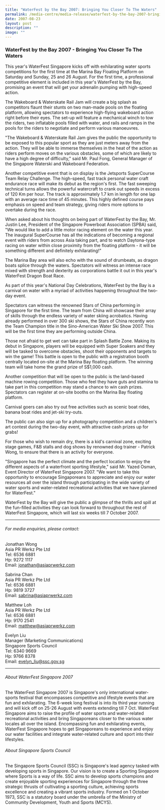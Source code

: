 ```yaml
---
title: "WaterFest by the Bay 2007: Bringing You Closer To The Waters"
permalink: /media-centre/media-release/waterfest-by-the-bay-2007-bringing-you-closer-to-the-waters/
date: 2007-08-23
layout: post
description: ""
image: ""
---
```

### **WaterFest by the Bay 2007 - Bringing You Closer To The Waters**

This year's WaterFest Singapore kicks off with exhilarating water sports competitions for the first time at the Marina Bay Floating Platform on Saturday and Sunday, 25 and 26 August. For the first time, a professional competitive element is included in this year's WaterFest by the Bay, promising an event that will get your adrenalin pumping with high-speed action.

The Wakeboard & Waterskate Rail Jam will create a big splash as competitors flaunt their stunts on two man-made pools on the floating platform, allowing spectators to experience high-flying wakeboard action right before their eyes. The set-up will feature a mechanical winch to tow the riders, two inflatable pools filled with water, and rails and ramps in the pools for the riders to negotiate and perform various manoeuvres.

"The Wakeboard & Waterskate Rail Jam gives the public the opportunity to be exposed to this popular sport as they are just meters away from the action. They will be able to immerse themselves in the heat of the action as riders perform moves on the various obstacles, some of which are likely to have a high degree of difficulty," said Mr. Paul Fong, General Manager of the Singapore Waterski and Wakeboard Federation.

Another competitive event that is on display is the Jetsports SuperCourse Team Relay Challenge. The high-speed, fast track personal water craft endurance race will make its debut as the region's first. The fast sweeping technical turns allows the powerful watercraft to crank out speeds in excess of 120 Km per hour. The track is approximately 1.7 km in length for one lap with an average race time of 45 minutes. This highly defined course pays emphasis on speed and team strategy, giving riders more options to overtake during the race.

When asked about his thoughts on being part of WaterFest by the Bay, Mr. Justin Lee, President of the Singapore Powerboat Association (SPBA) said, "We would like to add a little motor racing element on the water this year. The inaugural SuperCourse has all the indications of becoming a regional event with riders from across Asia taking part, and to watch Daytona-type racing on water within close proximity from the floating platform - it will be something different and definitely exhilarating!"

The Marina Bay area will also echo with the sound of drumbeats, as dragon boats splice through the waters. Spectators will witness an intense race mixed with strength and dexterity as corporations battle it out in this year's WaterFest Dragon Boat Race.

As part of this year's National Day Celebrations, WaterFest by the Bay is a carnival on water with a myriad of activities happening throughout the two-day event.

Spectators can witness the renowned Stars of China performing in Singapore for the first time. The team from China will showcase their array of skills through the endless variety of water skiing acrobatics. Having already performed in over 300 ski shows, the Stars of China recently won the Team Champion title in the Sino-American Water Ski Show 2007. This will be the first time they are performing outside China.

Those not afraid to get wet can take part in Splash Battle Zone. Making its debut in Singapore, players will be equipped with Super Soakers and they will be tasked to overcome obstacles, shoot their opponents and targets to win the game! This battle is open to the public with a registration booth centrally located on-site at the Marina Bay floating platform. The winning team will take home the grand prize of S$1,000 cash.

Another competition that will be open to the public is the land-based machine rowing competition. Those who feel they have guts and stamina to take part in this competition may stand a chance to win cash prizes. Spectators can register at on-site booths on the Marina Bay floating platform.

Carnival goers can also try out free activities such as scenic boat rides, banana boat rides and jet-ski try-outs.

The public can also sign up for a photography competition and a children's art contest during the two-day event, with attractive cash prizes up for grabs!

For those who wish to remain dry, there is a kid's carnival zone, exciting stage games, F&B stalls and dog shows by renowned dog trainer - Patrick Wong, to ensure that there is an activity for everyone.

"Singapore has the perfect climate and the perfect location to enjoy the different aspects of a waterfront sporting lifestyle," said Mr. Yazed Osman, Event Director of WaterFest Singapore 2007. "We want to take this opportunity to encourage Singaporeans to appreciate and enjoy our water resources all over the island through participating in the wide variety of water sports and water-related recreational activities that we have planned for WaterFest."

WaterFest by the Bay will give the public a glimpse of the thrills and spill at the fun-filled activities they can look forward to throughout the rest of WaterFest Singapore, which will last six weeks till 7 October 2007.

---

###### For media enquiries, please contact:

Jonathan Wong
<br>
Asia PR Werkz Pte Ltd
<br>
Tel: 6536 6881
<br>
Hp: 9272 1117
<br>
Email: jonathan@asiaprwerkz.com

Sabrina Chan
<br>
Asia PR Werkz Pte Ltd
<br>
Tel: 6536 6881
<br>
Hp: 9819 3727
<br>
Email: [sabrina@asiaprwerkz.com](mailto:sabrina@asiaprwerkz.com)

Matthew Loh
<br>
Asia PR Werkz Pte Ltd
<br>
Tel: 6536 6881
<br>
Hp: 9170 2541
<br>
Email: [matthew@asiaprwerkz.com](mailto:matthew@asiaprwerkz.com)

Evelyn Liu
<br>
Manager (Marketing Communications)
<br>
Singapore Sports Council
<br>
Tel: 6340 9669
<br>
Hp: 9766 8378
<br>
Email: [evelyn_liu@ssc.gov.sg](mailto:evelyn_liu@ssc.gov.sg)

---

###### About WaterFest Singapore 2007
The WaterFest Singapore 2007 is Singapore's only international water-sports festival that encompasses competitive and lifestyle events that are fun and exhilarating. The 6-week long festival is into its third year running and will kick off on 25-26 August with events extending till 7 Oct. WaterFest Singapore aims to raise the profile of water sports and water-related recreational activities and bring Singaporeans closer to the various water locales all over the island. Encompassing fun and exhilarating events, WaterFest Singapore hopes to get Singaporeans to experience and enjoy our water facilities and integrate water-related culture and sport into their lifestyles.

###### About Singapore Sports Council
The Singapore Sports Council (SSC) is Singapore's lead agency tasked with developing sports in Singapore. Our vision is to create a Sporting Singapore where Sports is a way of life. SSC aims to develop sports champions and create enjoyable sporting experiences for Singapore through the three strategic thrusts of cultivating a sporting culture, achieving sports excellence and creating a vibrant sports industry. Formed on 1 October 1973, SSC is a statutory board under the umbrella of the Ministry of Community Development, Youth and Sports (MCYS).